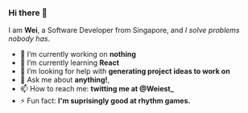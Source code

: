 ### Hi there 👋
I am **Wei**, a Software Developer from Singapore, and *I solve problems nobody has*.

- 🔭 I’m currently working on **nothing**
- 🌱 I’m currently learning **React**
- 🤔 I’m looking for help with **generating project ideas to work on**
- 💬 Ask me about **anything!**, 
- 📫 How to reach me: **twitting me at @Weiest_** 
- ⚡ Fun fact: **I'm suprisingly good at rhythm games.**
